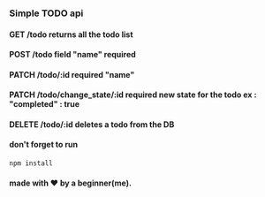 ### Simple TODO api 

#### GET /todo returns all the todo list
#### POST /todo field "name" required
#### PATCH /todo/:id required "name"
#### PATCH /todo/change_state/:id required new state for the todo ex : "completed" : true
#### DELETE /todo/:id deletes a todo from the DB

#### don't forget to run
``` npm install ```

#### made with :heart: by a beginner(me).

